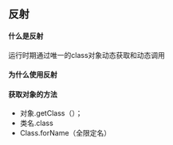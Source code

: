 ## 反射
#### 什么是反射
运行时期通过唯一的class对象动态获取和动态调用
#### 为什么使用反射

#### 获取对象的方法
+ 对象.getClass（）；
+ 类名.class
+ Class.forName（全限定名）
#### 
